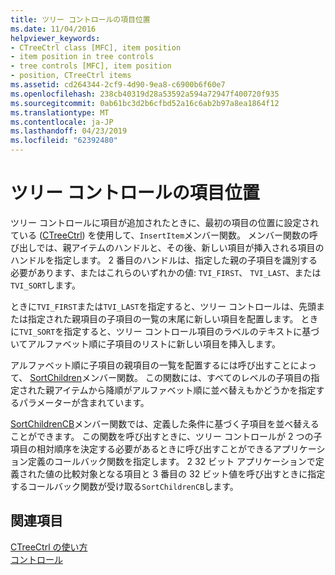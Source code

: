 ```yaml
---
title: ツリー コントロールの項目位置
ms.date: 11/04/2016
helpviewer_keywords:
- CTreeCtrl class [MFC], item position
- item position in tree controls
- tree controls [MFC], item position
- position, CTreeCtrl items
ms.assetid: cd264344-2cf9-4d90-9ea8-c6900b6f60e7
ms.openlocfilehash: 238cb40319d28a53592a594a72947f400720f935
ms.sourcegitcommit: 0ab61bc3d2b6cfbd52a16c6ab2b97a8ea1864f12
ms.translationtype: MT
ms.contentlocale: ja-JP
ms.lasthandoff: 04/23/2019
ms.locfileid: "62392480"
---
```

# <a name="tree-control-item-position"></a>ツリー コントロールの項目位置

ツリー コントロールに項目が追加されたときに、最初の項目の位置に設定されている ([CTreeCtrl](../mfc/reference/ctreectrl-class.md)) を使用して、`InsertItem`メンバー関数。 メンバー関数の呼び出しでは、親アイテムのハンドルと、その後、新しい項目が挿入される項目のハンドルを指定します。 2 番目のハンドルは、指定した親の子項目を識別する必要があります、またはこれらのいずれかの値: `TVI_FIRST`、 `TVI_LAST`、または`TVI_SORT`します。

ときに`TVI_FIRST`または`TVI_LAST`を指定すると、ツリー コントロールは、先頭または指定された親項目の子項目の一覧の末尾に新しい項目を配置します。 ときに`TVI_SORT`を指定すると、ツリー コントロール項目のラベルのテキストに基づいてアルファベット順に子項目のリストに新しい項目を挿入します。

アルファベット順に子項目の親項目の一覧を配置するには呼び出すことによって、 [SortChildren](../mfc/reference/ctreectrl-class.md#sortchildren)メンバー関数。 この関数には、すべてのレベルの子項目の指定された親アイテムから降順がアルファベット順に並べ替えもかどうかを指定するパラメーターが含まれています。

[SortChildrenCB](../mfc/reference/ctreectrl-class.md#sortchildrencb)メンバー関数では、定義した条件に基づく子項目を並べ替えることができます。 この関数を呼び出すときに、ツリー コントロールが 2 つの子項目の相対順序を決定する必要があるときに呼び出すことができるアプリケーション定義のコールバック関数を指定します。 2 32 ビット アプリケーションで定義された値の比較対象となる項目と 3 番目の 32 ビット値を呼び出すときに指定するコールバック関数が受け取る`SortChildrenCB`します。

## <a name="see-also"></a>関連項目

[CTreeCtrl の使い方](../mfc/using-ctreectrl.md)<br/>
[コントロール](../mfc/controls-mfc.md)
